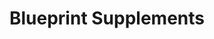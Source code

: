---
title: "Blueprint Supplements"
url: /meadow-vale/blueprint-supplements/
shop: Nahrungsergänzung
---